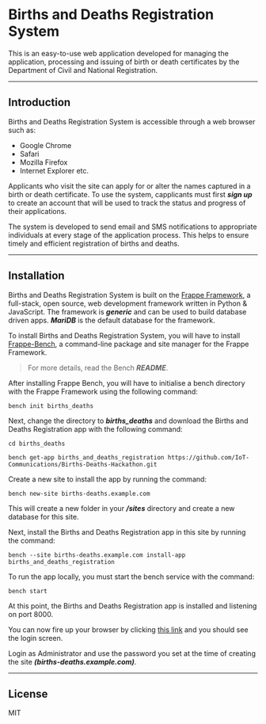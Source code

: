 # **Births and Deaths Registration System**

This is an easy-to-use web application developed for managing the application, processing and issuing of birth or death certificates by the Department of Civil and National Registration.

---

## **Introduction**

Births and Deaths Registration System is accessible through a web browser such as:

* Google Chrome
* Safari 
* Mozilla Firefox
* Internet Explorer etc.

Applicants who visit the site can apply for or alter the names captured in a birth or death certificate. To use the system, capplicants must first ***sign up*** to create an account that will be used to track the status and progress of their applications.

The system is developed to send email and SMS notifications to appropriate individuals at every stage of the application process. This helps to ensure timely and efficient registration of births and deaths. 

---

## **Installation**

Births and Deaths Registration System is built on the [Frappe Framework](https://frappeframework.com/ "Frappe Site"), a full-stack, open source, web development framework written in Python & JavaScript. The framework is ***generic*** and can be used to build database driven apps. ***MariDB*** is the default database for the framework.

To install Births and Deaths Registration System, you will have to install [Frappe-Bench](https://frappeframework.com/docs/v13/user/en/installation "Frappe Bench Installation"), a command-line package and site manager for the Frappe Framework.

>For more details, read the Bench ***README***.

After installing Frappe Bench, you will have to initialise a bench directory with the Frappe Framework using the following command:

```bench
bench init births_deaths
```

Next, change the directory to ***births_deaths*** and download the Births and Deaths Registration app with the following command:

```bench
cd births_deaths

bench get-app births_and_deaths_registration https://github.com/IoT-Communications/Births-Deaths-Hackathon.git
```

Create a new site to install the app by running the command:

```bench
bench new-site births-deaths.example.com
```

This will create a new folder in your ***/sites*** directory and create a new database for this site.

Next, install the Births and Deaths Registration app in this site by running the command:

```bench
bench --site births-deaths.example.com install-app births_and_deaths_registration
```

To run the app locally, you must start the bench service with the command:

```bench
bench start
```

At this point, the Births and Deaths Registration app is installed and listening on port 8000. 

You can now fire up your browser by clicking [this link](http://localhost:8000/ "Login Screen") and you should see the login screen. 

Login as Administrator and use the password you set at the time of creating the site ***(births-deaths.example.com)***.

---

## **License**

MIT